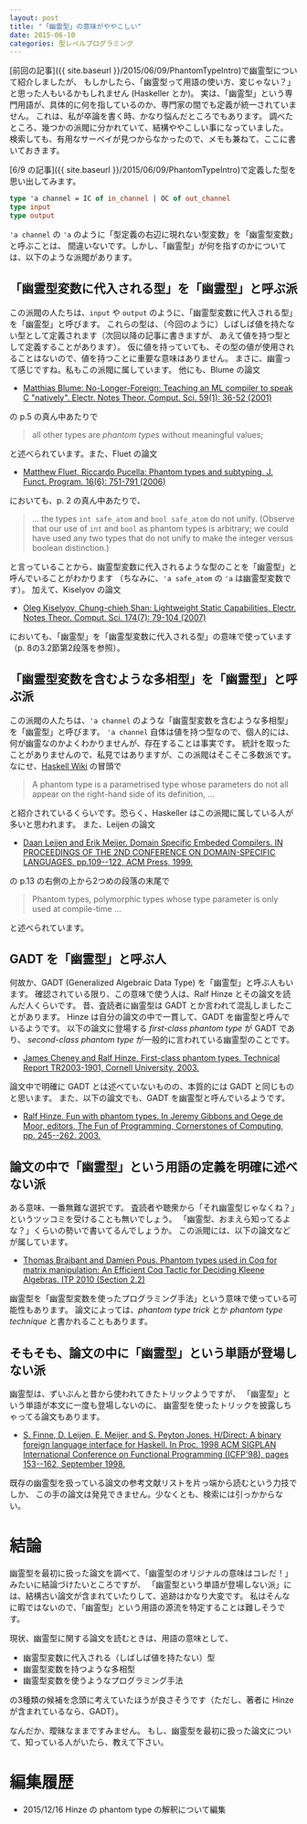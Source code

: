 ```yaml
---
layout: post
title: "「幽霊型」の意味がややこしい"
date: 2015-06-10
categories: 型レベルプログラミング
---
```


[前回の記事]({{ site.baseurl }}/2015/06/09/PhantomTypeIntro)で幽霊型について紹介しましたが、
もしかしたら、「幽霊型って用語の使い方、変じゃない？」と思った人もいるかもしれません (Haskeller とか)。
実は、「幽霊型」という専門用語が、具体的に何を指しているのか、専門家の間でも定義が統一されていません。
これは、私が卒論を書く時、かなり悩んだところでもあります。
調べたところ、幾つかの派閥に分かれていて、結構ややこしい事になっていました。
検索しても、有用なサーベイが見つからなかったので、メモも兼ねて、ここに書いておきます。

[6/9 の記事]({{ site.baseurl }}/2015/06/09/PhantomTypeIntro)で定義した型を思い出してみます。

```OCaml
type 'a channel = IC of in_channel | OC of out_channel
type input
type output
```

`'a channel` の `'a` のように「型定義の右辺に現れない型変数」を「幽霊型変数」と呼ぶことは、
間違いないです。しかし、「幽霊型」が何を指すのかについては、以下のような派閥があります。

## 「幽霊型変数に代入される型」を「幽霊型」と呼ぶ派

この派閥の人たちは、`input` や `output` のように、「幽霊型変数に代入される型」を「幽霊型」と呼びます。
これらの型は、（今回のように）しばしば値を持たない型として定義されます（次回以降の記事に書きますが、
あえて値を持つ型として定義することがあります）。
仮に値を持っていても、その型の値が使用されることはないので、値を持つことに重要な意味はありません。
まさに、幽霊って感じですね。私もこの派閥に属しています。
他にも、Blume の論文

- [Matthias Blume:
  No-Longer-Foreign: Teaching an ML compiler to speak C "natively".
  Electr. Notes Theor. Comput. Sci. 59(1): 36-52 (2001)](http://people.cs.uchicago.edu/~blume/pub.html)

の p.5 の真ん中あたりで

> all other types are *phantom types* without meaningful values;

と述べられています。また、Fluet の論文

- [Matthew Fluet, Riccardo Pucella:
  Phantom types and subtyping.
  J. Funct. Program. 16(6): 751-791 (2006)](http://www.cs.cornell.edu/people/fluet/research/phantom-subtyping/)

においても、p. 2 の真ん中あたりで、

> ... the types `int safe_atom` and `bool safe_atom` do not unify. (Observe that our
> use of `int` and `bool` as phantom types is arbitrary; we could have used any two types
> that do not unify to make the integer versus boolean distinction.)

と言っていることから、幽霊型変数に代入されるような型のことを「幽霊型」と呼んでいることがわかります
（ちなみに、`'a safe_atom` の `'a` は幽霊型変数です）。
加えて、Kiselyov の論文

- [Oleg Kiselyov, Chung-chieh Shan:
  Lightweight Static Capabilities.
  Electr. Notes Theor. Comput. Sci. 174(7): 79-104 (2007)](http://okmij.org/ftp/papers/lightweight-static-capabilities.pdf)

においても、「幽霊型」を「幽霊型変数に代入される型」の意味で使っています（p. 8の3.2節第2段落を参照）。

## 「幽霊型変数を含むような多相型」を「幽霊型」と呼ぶ派

この派閥の人たちは、`'a channel` のような「幽霊型変数を含むような多相型」を「幽霊型」と呼びます。
`'a channel` 自体は値を持つ型なので、個人的には、何が幽霊なのかよくわかりませんが、存在することは事実です。
統計を取ったことがありませんので、私見ではありますが、この派閥はそこそこ多数派です。
なにせ、[Haskell Wiki](https://wiki.haskell.org/Phantom_type) の冒頭で

> A phantom type is a parametrised type whose parameters do not all appear
> on the right-hand side of its definition, ...

と紹介されているくらいです。恐らく、Haskeller はこの派閥に属している人が多いと思われます。
また、Leijen の論文

- [Daan Leijen and Erik Meijer. Domain Specific Embeded Compilers.
  IN PROCEEDINGS OF THE 2ND CONFERENCE ON DOMAIN-SPECIFIC LANGUAGES.
  pp.109--122, ACM Press, 1999.](http://citeseerx.ist.psu.edu/viewdoc/summary?doi=10.1.1.17.2599)

の p.13 の右側の上から2つめの段落の末尾で

> Phantom types, polymorphic types whose type parameter is only used
> at compile-time ...

と述べられています。

## GADT を「幽霊型」と呼ぶ人

何故か、GADT (Generalized Algebraic Data Type) を「幽霊型」と呼ぶ人もいます。
確認されている限り、この意味で使う人は、Ralf Hinze とその論文を読んだ人くらいです。
昔、査読者に幽霊型は GADT とか言われて混乱しましたことがあります。
Hinze は自分の論文の中で一貫して、GADT を幽霊型と呼んでいるようです。
以下の論文に登場する *first-class phantom type* が GADT であり、
*second-class phantom type* が一般的に言われている幽霊型のことです。

- [James Cheney and Ralf Hinze. First-class phantom types.
  Technical Report TR2003-1901, Cornell University, 2003.](https://ecommons.cornell.edu/handle/1813/5614)

論文中で明確に GADT とは述べていないものの、本質的には GADT と同じものと思います。
また、以下の論文でも、GADT を幽霊型と呼んでいるようです。

- [Ralf Hinze. Fun with phantom types. In Jeremy Gibbons and Oege de Moor,
  editors, The Fun of Programming, Cornerstones of Computing,
  pp. 245--262. 2003.](http://www.cs.ox.ac.uk/ralf.hinze/publications/With.pdf)

## 論文の中で「幽霊型」という用語の定義を明確に述べない派

ある意味、一番無難な選択です。
査読者や聴衆から「それ幽霊型じゃなくね？」というツッコミを受けることも無いでしょう。
「幽霊型、おまえら知ってるよな？」くらいの勢いで書いてるんでしょうか。
この派閥には、以下の論文などが属しています。

- [Thomas Braibant and Damien Pous.
  Phantom types used in Coq for matrix manipulation: An Efficient Coq Tactic for Deciding Kleene Algebras.
  ITP 2010 (Section 2.2)](http://arxiv.org/pdf/1105.4537.pdf)

幽霊型を「幽霊型変数を使ったプログラミング手法」という意味で使っている可能性もあります。
論文によっては、*phantom type trick* とか *phantom type technique* と書かれることもあります。

## そもそも、論文の中に「幽霊型」という単語が登場しない派

幽霊型は、ずいぶんと昔から使われてきたトリックようですが、
「幽霊型」という単語が本文に一度も登場しないのに、
幽霊型を使ったトリックを披露しちゃってる論文もあります。

- [S. Finne, D. Leijen, E. Meijer, and S. Peyton Jones.
  H/Direct: A binary foreign language interface for Haskell.
  In Proc. 1998 ACM SIGPLAN International Conference on Functional Programming (ICFP'98),
  pages 153--162, September 1998.](http://research.microsoft.com/apps/pubs/default.aspx?id=64589)

既存の幽霊型を扱っている論文の参考文献リストを片っ端から読むという力技でしか、
この手の論文は発見できません。少なくとも、検索には引っかからない。

# 結論

幽霊型を最初に扱った論文を調べて、「幽霊型のオリジナルの意味はコレだ！」みたいに結論づけたいところですが、
「幽霊型という単語が登場しない派」には、結構古い論文が含まれていたりして、追跡はかなり大変です。
私はそんなに暇ではないので、「幽霊型」という用語の源流を特定することは難しそうです。

現状、幽霊型に関する論文を読むときは、用語の意味として、

- 幽霊型変数に代入される（しばしば値を持たない）型
- 幽霊型変数を持つような多相型
- 幽霊型変数を使うようなプログラミング手法

の3種類の候補を念頭に考えていたほうが良さそうです（ただし、著者に Hinze が含まれているなら、GADT）。

なんだか、曖昧なままですみません。
もし、幽霊型を最初に扱った論文について、知っている人がいたら、教えて下さい。

# 編集履歴

- 2015/12/16 Hinze の phantom type の解釈について編集
